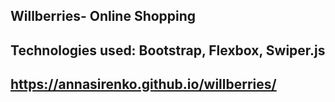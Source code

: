 ## Willberries- Online Shopping

## Technologies used: Bootstrap, Flexbox, Swiper.js

## https://annasirenko.github.io/willberries/

